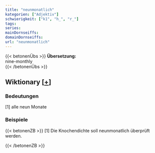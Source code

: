 ```yaml
---
title: "neunmonatlich"
kategorien: ["Adjektiv"]
schwierigkeit: ["k1", "h_", "r_"]
tags:
series:
mainDornseiffs:
domainDornseiffs:
url: "neunmonatlich"
---
```


{{< betonenÜbs >}}
**Übersetzung:**  
nine-monthly  
{{< /betonenÜbs >}}

## Wiktionary [[+](https://de.wiktionary.org/wiki/neunmonatlich)]

### Bedeutungen
[1] alle neun Monate  

### Beispiele
{{< betonenZB >}}
[1] Die Knochendichte soll neunmonatlich überprüft werden.  

{{< /betonenZB >}}

